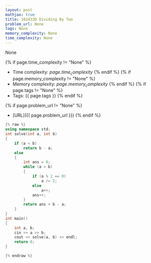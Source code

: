 ```yaml
---
layout: post
mathjax: true
title: 102433D Dividing By Two
problem_url: None
tags: None
memory_complexity: None
time_complexity: None
---
```


None


{% if page.time_complexity != "None" %}
- Time complexity: ${{ page.time_complexity }}$
{% endif %}
{% if page.memory_complexity != "None" %}
- Memory complexity: ${{ page.memory_complexity }}$
{% endif %}
{% if page.tags != "None" %}
- Tags: {{ page.tags }}
{% endif %}

{% if page.problem_url != "None" %}
- [URL]({{ page.problem_url }})
{% endif %}

```cpp
{% raw %}
using namespace std;
int solve(int a, int b)
{
    if (a < b)
        return b - a;
    else
    {
        int ans = 0;
        while (a > b)
        {
            if (a % 2 == 0)
                a /= 2;
            else
                a++;
            ans++;
        }
        return ans + b - a;
    }
}
int main()
{
    int a, b;
    cin >> a >> b;
    cout << solve(a, b) << endl;
    return 0;
}

{% endraw %}
```